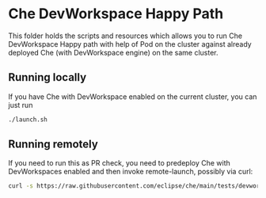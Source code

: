 # Che DevWorkspace Happy Path

This folder holds the scripts and resources which allows you to run Che DevWorkspace Happy path with help of Pod on the cluster against already deployed Che (with DevWorkspace engine) on the same cluster.

## Running locally

If you have Che with DevWorkspace enabled on the current cluster, you can just run

```bash
./launch.sh
```

## Running remotely

If you need to run this as PR check, you need to predeploy Che with DevWorkspaces enabled
and then invoke remote-launch, possibly via curl:
```bash
curl -s https://raw.githubusercontent.com/eclipse/che/main/tests/devworkspace-happy-path/remote-launch.sh | bash -s
```
